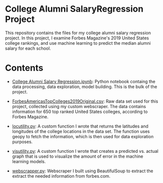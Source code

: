 # College Alumni SalaryRegression Project
This repository contains the files for my college alumni salary regression project. In this project,
I examine Forbes Magazine's 2019 United States college rankings, and use machine learning to predict 
the median alumni salary for each school.

# Contents
 - [College Alumni Salary Regression.ipynb](https://github.com/Chris95cam/College-Alumni-Salary-Regression-Project/blob/master/College%20Alumni%20Salary%20Regression.ipynb): Python notebook containg the data processing, data exploration, model building. This is the bulk of the project.

- [ForbesAmericasTopColleges2019Original.csv](https://github.com/Chris95cam/College-Alumni-Salary-Regression-Project/blob/master/ForbesAmericasTopColleges2019Original.csv): Raw data set used for this project, collected using my custom webscraper. The data contains information for 650 top ranked United States colleges, according to Forbes Magazine.

- [locutility.py](https://github.com/Chris95cam/College-Alumni-Salary-Regression-Project/blob/master/locutility.py): A custom function I wrote that returns the latitudes and longitudes of the college locations in the data set. The function uses geopy to fetch the information, which is then used for data exploration purposes. 

- [visutility.py](https://github.com/Chris95cam/College-Alumni-Salary-Regression-Project/blob/master/visutility.py): A custom function I wrote that creates a predicted vs. actual graph that is used to visualize the amount of error in the machine learning models. 

- [webscrapper.py](https://github.com/Chris95cam/College-Alumni-Salary-Regression-Project/blob/master/webscrapper.py): Webscraper I built using BeautifulSoup to extract the extract the needed information from forbes.com.

